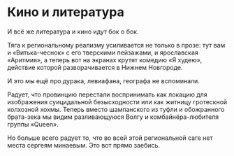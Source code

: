 
# Кино и литература​​

И всё же литература и кино идут бок о бок. 

Тяга к региональному реализму усиливается не только в прозе: тут вам и «Витька-чеснок» с его тверскими пейзажами, и ярославская «Аритмия», а теперь вот на экранах крутят комедию «Я худею», действие которой разворачивается в Нижнем Новгороде. 

И это мы ещё про дурака, левиафана, географа не вспоминали.

Радует, что провинцию перестали воспринимать как локацию для изображения суицидальной безысходности или как житницу гротескной колхозной хохмы. Теперь вместо шампанского из туфли и обожранного брата-зека мы видим разливающуюся Волгу и комбайнёра-любителя группы «Queen».

Но больше всего радует то, что во всей этой региональной саге нет места сергеям минаевым. Это вот прямо заебись.